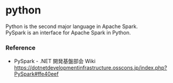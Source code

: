 # python
Python is the second major language in Apache Spark.  
PySpark is an interface for Apache Spark in Python.

### Reference
- PySpark - .NET 開発基盤部会 Wiki  
https://dotnetdevelopmentinfrastructure.osscons.jp/index.php?PySpark#ffe40eef
